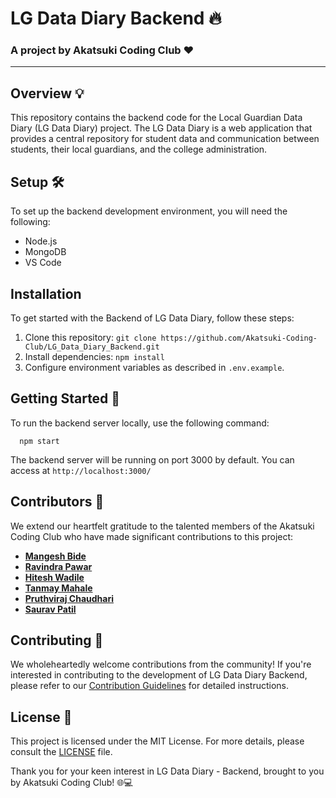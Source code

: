 # LG Data Diary Backend 🔥


### A project by Akatsuki Coding Club ❤️

---

## Overview 💡

This repository contains the backend code for the Local Guardian Data Diary (LG Data Diary) project. The LG Data Diary is a web application that provides a central repository for student data and communication between students, their local guardians, and the college administration.

## Setup 🛠️

To set up the backend development environment, you will need the following:

* Node.js
* MongoDB
* VS Code

## Installation 

To get started with the Backend of LG Data Diary, follow these steps:

1. Clone this repository: `git clone https://github.com/Akatsuki-Coding-Club/LG_Data_Diary_Backend.git`
2. Install dependencies: `npm install`
3. Configure environment variables as described in `.env.example`.

## Getting Started 🚀

To run the backend server locally, use the following command:
      
      npm start

The backend server will be running on port 3000 by default. You can access at `http://localhost:3000/`




## Contributors 🌟

We extend our heartfelt gratitude to the talented members of the Akatsuki Coding Club who have made significant contributions to this project:

- **[Mangesh Bide](https://github.com/username)**
- **[Ravindra Pawar](https://github.com/username)**
- **[Hitesh Wadile](https://github.com/username)**
- **[Tanmay Mahale](https://github.com/username)**
- **[Pruthviraj Chaudhari](https://github.com/pruthviraj-chaudhari)**
- **[Saurav Patil](https://github.com/Scammerpatil)**



## Contributing 🤝

We wholeheartedly welcome contributions from the community! If you're interested in contributing to the development of LG Data Diary Backend, please refer to our [Contribution Guidelines](CONTRIBUTING.md) for detailed instructions.




## License 📜

This project is licensed under the MIT License. For more details, please consult the [LICENSE](LICENSE) file.

Thank you for your keen interest in LG Data Diary - Backend, brought to you by Akatsuki Coding Club! 🌐💻

